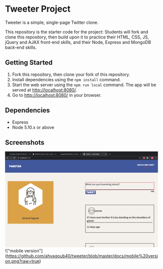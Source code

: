 # Tweeter Project

Tweeter is a simple, single-page Twitter clone.

This repository is the starter code for the project: Students will fork and clone this repository, then build upon it to practice their HTML, CSS, JS, jQuery and AJAX front-end skills, and their Node, Express and MongoDB back-end skills.

## Getting Started

1. Fork this repository, then clone your fork of this repository.
2. Install dependencies using the `npm install` command.
3. Start the web server using the `npm run local` command. The app will be served at <http://localhost:8080/>.
4. Go to <http://localhost:8080/> in your browser.

## Dependencies

- Express
- Node 5.10.x or above
## Screenshots

!["desktop version"](https://github.com/ahyagoub40/tweeter/blob/master/docs/desktop%20version.png?raw=true)
!["mobile version"] (https://github.com/ahyagoub40/tweeter/blob/master/docs/mobile%20version.png?raw=true)


